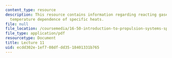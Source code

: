 ```yaml
---
content_type: resource
description: This resource contains information regarding reacting gases (continued);
  temperature dependence of specific heats.
file: null
file_location: /coursemedia/16-50-introduction-to-propulsion-systems-spring-2012/ecdd302e1ef708dfdd3518401331b765_MIT16_50S12_lec11.pdf
file_type: application/pdf
resourcetype: Document
title: Lecture 11
uid: ecdd302e-1ef7-08df-dd35-18401331b765
---
```

